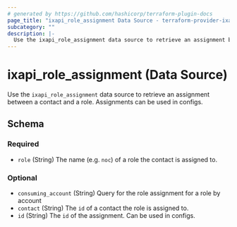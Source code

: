 ```yaml
---
# generated by https://github.com/hashicorp/terraform-plugin-docs
page_title: "ixapi_role_assignment Data Source - terraform-provider-ixapi"
subcategory: ""
description: |-
  Use the ixapi_role_assignment data source to retrieve an assignment between a contact and a role. Assignments can be used in configs.
---
```


# ixapi_role_assignment (Data Source)

Use the `ixapi_role_assignment` data source to retrieve an assignment between a contact and a role. Assignments can be used in configs.



<!-- schema generated by tfplugindocs -->
## Schema

### Required

- `role` (String) The name (e.g. `noc`) of a role the contact is assigned to.

### Optional

- `consuming_account` (String) Query for the role assignment for a role by account
- `contact` (String) The `id` of a contact the role is assigned to.
- `id` (String) The `id` of the assignment. Can be used in configs.


